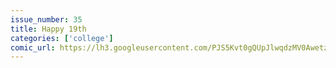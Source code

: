 ```yaml
---
issue_number: 35
title: Happy 19th
categories: ['college']
comic_url: https://lh3.googleusercontent.com/PJS5Kvt0gQUpJlwqdzMV0AwetzXzfLy6WrvlNc1ggfLH_ONHYw4DZp1IRMXcaIHunzZkuiFksvkfG5GFKnE_c2zvJgHS67ztJf7aDM-5cpiHd42WQlR4tMZ3MR2uApVvmkLuqoarDw=w1200
---
```


